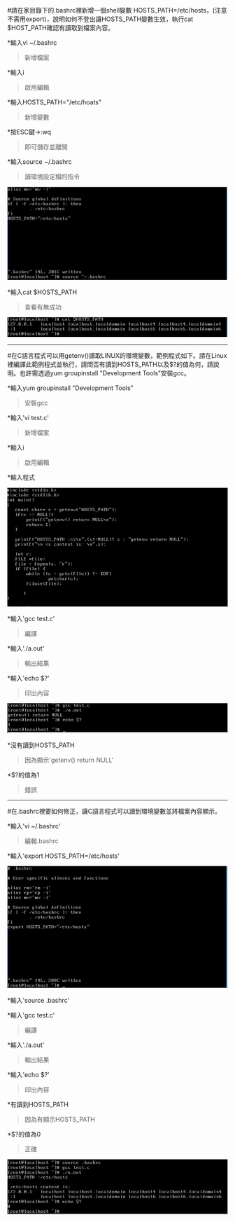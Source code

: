 #請在家目錄下的.bashrc裡新增一個shell變數 HOSTS_PATH=/etc/hosts，(注意不需用export)，說明如何不登出讓HOSTS_PATH變數生效，執行cat $HOST_PATH確認有讀取到檔案內容。

*輸入vi ~/.bashrc

>新增檔案

*輸入i

>啟用編輯

*輸入HOSTS_PATH="/etc/hoats"

>新增變數

*按ESC鍵→:wq

>即可儲存並離開

*輸入source ~/.bashrc

>讀環境設定檔的指令

![image](https://github.com/ACS107104/107-1-ntcu-linux/blob/HW-6/ACS107104/1.PNG)

*輸入cat $HOSTS_PATH

>查看有無成功

![image](https://github.com/ACS107104/107-1-ntcu-linux/blob/HW-6/ACS107104/2.PNG)

---------------------------------------

#在C語言程式可以用getenv()讀取LINUX的環境變數，範例程式如下。請在Linux裡編譯此範例程式並執行，請問否有讀到HOSTS_PATH以及$?的值為何，請說明。也許需透過yum groupinstall "Development Tools"安裝gcc。

*輸入yum groupinstall "Development Tools"

>安裝gcc

*輸入'vi test.c'

>新增檔案

*輸入i

>啟用編輯

*輸入程式

![image](https://github.com/ACS107104/107-1-ntcu-linux/blob/HW-6/ACS107104/3.PNG)

*輸入'gcc test.c'

>編譯

*輸入'./a.out'

>輸出結果

*輸入'echo $?'

>印出內容

![image](https://github.com/ACS107104/107-1-ntcu-linux/blob/HW-6/ACS107104/4.PNG)

*沒有讀到HOSTS_PATH

>因為顯示'getenv() return NULL'

*$?的值為1

>錯誤

-----------------------------------
#在.bashrc裡要如何修正，讓C語言程式可以讀到環境變數並將檔案內容顯示。

*輸入'vi ~/.bashrc'

>編輯.bashrc

*輸入'export HOSTS_PATH=/etc/hosts'

![image](https://github.com/ACS107104/107-1-ntcu-linux/blob/HW-6/ACS107104/5.PNG)

*輸入'source .bashrc'

*輸入'gcc test.c'

>編譯

*輸入'./a.out'

>輸出結果

*輸入'echo $?'

>印出內容

*有讀到HOSTS_PATH

>因為有顯示HOSTS_PATH

*$?的值為0

>正確

![image](https://github.com/ACS107104/107-1-ntcu-linux/blob/HW-6/ACS107104/6.PNG)
